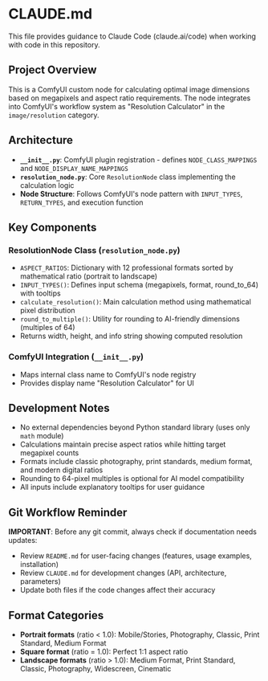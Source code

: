 # CLAUDE.md

This file provides guidance to Claude Code (claude.ai/code) when working with code in this repository.

## Project Overview

This is a ComfyUI custom node for calculating optimal image dimensions based on megapixels and aspect ratio requirements. The node integrates into ComfyUI's workflow system as "Resolution Calculator" in the `image/resolution` category.

## Architecture

- **`__init__.py`**: ComfyUI plugin registration - defines `NODE_CLASS_MAPPINGS` and `NODE_DISPLAY_NAME_MAPPINGS`
- **`resolution_node.py`**: Core `ResolutionNode` class implementing the calculation logic
- **Node Structure**: Follows ComfyUI's node pattern with `INPUT_TYPES`, `RETURN_TYPES`, and execution function

## Key Components

### ResolutionNode Class (`resolution_node.py`)
- `ASPECT_RATIOS`: Dictionary with 12 professional formats sorted by mathematical ratio (portrait to landscape)
- `INPUT_TYPES()`: Defines input schema (megapixels, format, round_to_64) with tooltips
- `calculate_resolution()`: Main calculation method using mathematical pixel distribution
- `round_to_multiple()`: Utility for rounding to AI-friendly dimensions (multiples of 64)
- Returns width, height, and info string showing computed resolution

### ComfyUI Integration (`__init__.py`)
- Maps internal class name to ComfyUI's node registry
- Provides display name "Resolution Calculator" for UI

## Development Notes

- No external dependencies beyond Python standard library (uses only `math` module)
- Calculations maintain precise aspect ratios while hitting target megapixel counts
- Formats include classic photography, print standards, medium format, and modern digital ratios
- Rounding to 64-pixel multiples is optional for AI model compatibility
- All inputs include explanatory tooltips for user guidance

## Git Workflow Reminder

**IMPORTANT**: Before any git commit, always check if documentation needs updates:
- Review `README.md` for user-facing changes (features, usage examples, installation)
- Review `CLAUDE.md` for development changes (API, architecture, parameters)
- Update both files if the code changes affect their accuracy

## Format Categories

- **Portrait formats** (ratio < 1.0): Mobile/Stories, Photography, Classic, Print Standard, Medium Format
- **Square format** (ratio = 1.0): Perfect 1:1 aspect ratio
- **Landscape formats** (ratio > 1.0): Medium Format, Print Standard, Classic, Photography, Widescreen, Cinematic